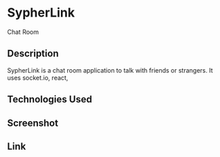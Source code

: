 # SypherLink

Chat Room

## Description

SypherLink is a chat room application to talk with friends or strangers. It uses socket.io, react,

## Technologies Used

## Screenshot

## Link
